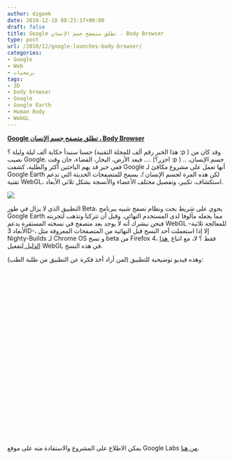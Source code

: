 ```yaml
---
author: dzgeek
date: 2010-12-18 08:23:17+00:00
draft: false
title: Google تطلق متصفح جسم الإنسان ، Body Browser
type: post
url: /2010/12/google-launches-body-browser/
categories:
- Google
- Web
- برمجيات
tags:
- 3D
- body browser
- Google
- Google Earth
- Human Body
- WebGL
---
```


**[Google تطلق متصفح جسم الإنسان ، Body Browser](https://www.it-scoop.com/2010/12/google-launches-body-browser/)**




حسنا سنبدأ حكاية ألف ليلة وليلة ؟ (هذا الخبر رقم ألف للمجلة التقنية :p ) وقد كان من نصيب Google. فبعد الأرض، البحار، الفضاء، حان وقت .... (احزر؟ :p ) .. جسم الإنسان، ففي خبر قد يهم الباحثين أكثر والطلبة، كشفت Google أنها تعمل على مشروع مكافئ لـ Google Earth لكن هذه المرة  لجسم الإنسان !، يسمح للمتصفحات الحديثة التي تدعم تقنية WebGL، استكشاف، تكبير، وتفصيل مختلف الأعضاء والأنسجة بشكل ثلاثي الأبعاد.




[![](https://www.it-scoop.com/wp-content/uploads/2010/12/Google_Body_Browser-300x195.jpg)
](https://www.it-scoop.com/2010/12/google-launches-body-browser/)


التطبيق الذي لا يزال في طور Beta، يحوي على شريط بحث ونظام تصفح شبيه ببرنامج Google Earth مما يجعله مألوفا لدى المستخدم النهائي. وقبل أن تتركنا وتذهب لتجربته فنحن نبشرك أنه لا يوجد بعد متصفح في نسخته المستقرة يدعم WebGL -للمعالجة ثلاثية الأبعاد 3D-، إلا إذا استعملت أحد النسخ قبل النهائية من المتصفحات المعروفة مثل Nighty-Builds لـ Chrome OS و نسخ beta من Firefox 4، فقط ؟ لا، مع اتباع [ هذا الدليل ](http://khronos.org/webgl/wiki/Getting_a_WebGL_Implementation)لتفعيل WebGL في هذه النسخ.

<!-- more -->وهذه فيديو توضيحية للتطبيق (لمن أراد أخذ فكرة عن التطبيق من طلبة الطب):



<object classid="clsid:d27cdb6e-ae6d-11cf-96b8-444553540000" width="640" codebase="http://download.macromedia.com/pub/shockwave/cabs/flash/swflash.cab#version=6,0,40,0" height="385"><embed src="http://www.youtube.com/v/KidJ-2H0nyY?fs=1&hl=fr_FR&color1=0x5d1719&color2=0xcd311b" allowscriptaccess="always" height="385" width="640" allowfullscreen="true" type="application/x-shockwave-flash"></embed></object>

يمكن الاطلاع على المشروع والاستفادة منه على موقع Google Labs [م](http://bodybrowser.googlelabs.com/)[ن هنا](http://bodybrowser.googlelabs.com/).
